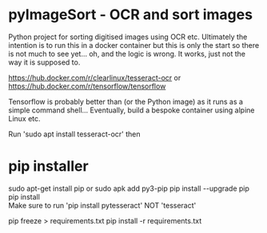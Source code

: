 # pyImageSort - OCR and sort images

Python project for sorting digitised images using OCR etc. Ultimately the intention is to run this in a docker container but this is only the start so there is not much to see yet... oh, and the logic is wrong. It works, just not the way it is supposed to. 

https://hub.docker.com/r/clearlinux/tesseract-ocr or https://hub.docker.com/r/tensorflow/tensorflow 

Tensorflow is probably better than (or the Python image) as it runs as a simple command shell... Eventually, build a bespoke container using alpine Linux etc. 

Run 'sudo apt install tesseract-ocr' then

# pip installer 
sudo apt-get install pip or sudo apk add py3-pip 
pip install --upgrade pip
pip install <package>  
Make sure to run 'pip install pytesseract' NOT 'tesseract' 
  
pip freeze > requirements.txt 
pip install -r requirements.txt 

